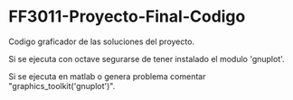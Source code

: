 # FF3011-Proyecto-Final-Codigo
Codigo graficador de las soluciones del proyecto.

Si se ejecuta con octave segurarse de tener instalado el modulo 'gnuplot'.

Si se ejecuta en matlab o genera problema comentar "graphics_toolkit('gnuplot')".
